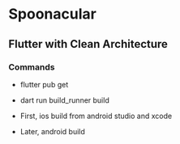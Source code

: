 # Spoonacular

## Flutter with Clean Architecture

### Commands
- flutter pub get
- dart run build_runner build

- First, ios build from android studio and xcode
- Later, android build